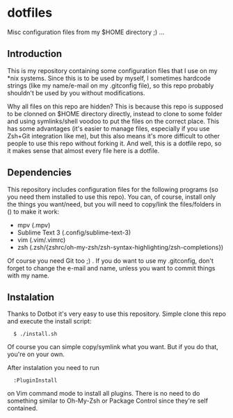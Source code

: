# dotfiles
 
Misc configuration files from my $HOME directory ;) ...

## Introduction

This is my repository containing some configuration files that I use on my *nix systems. Since this is to be used by myself, I sometimes hardcode strings (like my name/e-mail on my .gitconfig file), so this repo probably shouldn't be used by you without modifications.
 
Why all files on this repo are hidden? This is because this repo is supposed to be clonned on $HOME directory directly, instead to clone to some folder and using symlinks/shell voodoo to put the files on the correct place. This has some advantages (it's easier to manage files, especially if you use Zsh+Git integration like me), but this also means it's more difficult to other people to use this repo without forking it. And well, this is a dotfile repo, so it makes sense that almost every file here is a dotfile.

## Dependencies

This repository includes configuration files for the following programs (so you need them installed to use this repo). You can, of course, install only the things you want/need, but you will need to copy/link the files/folders in () to make it work:

  * mpv (.mpv)
  * Sublime Text 3 (.config/sublime-text-3)
  * vim (.vim/.vimrc)
  * zsh (.zsh/{zshrc/oh-my-zsh/zsh-syntax-highlighting/zsh-completions})

Of course you need Git too ;) . If you do want to use my .gitconfig, don't
forget to change the e-mail and name, unless you want to commit things with my
name.
 
## Instalation

Thanks to Dotbot it's very easy to use this repository. Simple clone this repo and execute the install script:

```
  $ ./install.sh
```

Of course you can simple copy/symlink what you want. But if you do that, you're on your own.

After instalation you need to run 

```
  :PluginInstall
```

on Vim command mode to install all plugins. There is no need to do something similar to Oh-My-Zsh or Package Control since they're self contained.

